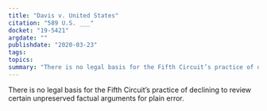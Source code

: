 ```yaml
---
title: "Davis v. United States"
citation: "589 U.S. ___"
docket: "19-5421"
argdate: ""
publishdate: "2020-03-23"
tags:
topics:
summary: "There is no legal basis for the Fifth Circuit’s practice of declining to review certain unpreserved factual arguments for plain error."
---
```

There is no legal basis for the Fifth Circuit’s practice of declining to review certain unpreserved factual arguments for plain error.